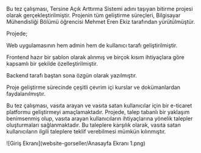 Bu tez çalışması, Tersine Açık Arttırma Sistemi adını taşıyan bitirme projesi olarak gerçekleştirilmiştir. 
Projenin tüm geliştirme süreçleri, Bilgisayar Mühendisliği Bölümü öğrencisi Mehmet Eren Ekiz tarafından yürütülmüştür.

Projede;

Web uygulamasının hem admin hem de kullanıcı tarafı geliştirilmiştir.

Frontend hazır bir şablon olarak alınmış ve birçok kısım ihtiyaçlara göre kapsamlı bir şekilde özelleştirilmiştir.

Backend tarafı baştan sona özgün olarak yazılmıştır.

Proje geliştirme sürecinde çeşitli çevrim içi kurslar ve dokümanlardan faydalanılmıştır.


Bu tez çalışması, vasıta arayan ve vasıta satan kullanıcılar için bir e-ticaret platformu geliştirmeyi amaçlamaktadır. Projede, talep tabanlı bir yaklaşım benimsenmiş olup, vasıta arayan kullanıcıların ihtiyaçlarına yönelik talepler oluşturmaları sağlanmaktadır. Bu taleplere karşılık olarak, vasıta satan kullanıcıların ilgili taleplere teklif verebilmesi mümkün kılınmıştır.

![Giriş Ekranı](website-gorseller/Anasayfa Ekranı 1.png)
